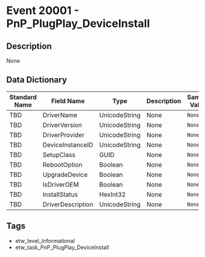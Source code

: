 # Event 20001 - PnP_PlugPlay_DeviceInstall

## Description
None

## Data Dictionary
|Standard Name|Field Name|Type|Description|Sample Value|
|---|---|---|---|---|
|TBD|DriverName|UnicodeString|None|`None`|
|TBD|DriverVersion|UnicodeString|None|`None`|
|TBD|DriverProvider|UnicodeString|None|`None`|
|TBD|DeviceInstanceID|UnicodeString|None|`None`|
|TBD|SetupClass|GUID|None|`None`|
|TBD|RebootOption|Boolean|None|`None`|
|TBD|UpgradeDevice|Boolean|None|`None`|
|TBD|IsDriverOEM|Boolean|None|`None`|
|TBD|InstallStatus|HexInt32|None|`None`|
|TBD|DriverDescription|UnicodeString|None|`None`|

## Tags
* etw_level_Informational
* etw_task_PnP_PlugPlay_DeviceInstall